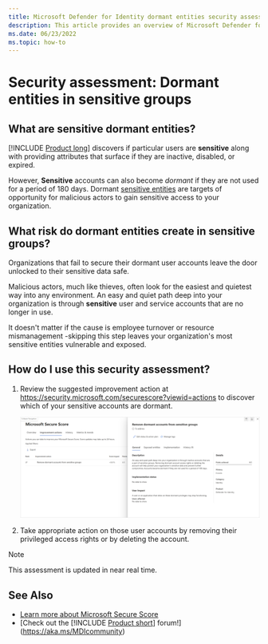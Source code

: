 ```yaml
---
title: Microsoft Defender for Identity dormant entities security assessments
description: This article provides an overview of Microsoft Defender for Identity's dormant entities in sensitive groups identity security posture assessment report.
ms.date: 06/23/2022
ms.topic: how-to
---
```


# Security assessment: Dormant entities in **sensitive** groups

## What are **sensitive** dormant entities?

[!INCLUDE [Product long](includes/product-long.md)] discovers if particular users are **sensitive** along with providing attributes that surface if they are inactive, disabled, or expired.

However, **Sensitive** accounts can also become *dormant* if they are not used for a period of 180 days. Dormant [sensitive entities](/defender-for-identity/entity-tags) are targets of opportunity for malicious actors to gain sensitive access to your organization.

## What risk do dormant entities create in **sensitive** groups?

Organizations that fail to secure their dormant user accounts leave the door unlocked to their sensitive data safe.

Malicious actors, much like thieves, often look for the easiest and quietest way into any environment. An easy and quiet path deep into your organization is through **sensitive** user and service accounts that are no longer in use.

It doesn't matter if the cause is employee turnover or resource mismanagement -skipping this step leaves your organization's most sensitive entities vulnerable and exposed.

## How do I use this security assessment?

1. Review the suggested improvement action at <https://security.microsoft.com/securescore?viewid=actions> to discover which of your sensitive accounts are dormant.

    ![Remediate dormant entities ini sensitive groups.](media/cas-isp-dormant-entities-sensitive-groups-1.png)
1. Take appropriate action on those user accounts by removing their privileged access rights or by deleting the account.

> [!NOTE]
> This assessment is updated in near real time.

## See Also

- [Learn more about Microsoft Secure Score](/microsoft-365/security/defender/microsoft-secure-score)
- [Check out the [!INCLUDE [Product short](includes/product-short.md)] forum!](<https://aka.ms/MDIcommunity>)